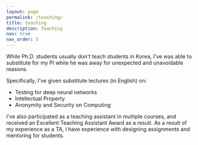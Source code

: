 ```yaml
---
layout: page
permalink: /teaching/
title: teaching
description: Teaching
nav: true
nav_order: 5
---
```


While Ph.D. students usually don't teach students in Korea,
I've was able to substitute for my PI while he was away for
unexpected and unavoidable reasons.

Specifically, I've given substitute lectures (in English) on:

 * Testing for deep neural networks
 * Intellectual Property
 * Anonymity and Security on Computing

I've also participated as a teaching assistant in multiple courses, and
received an Excellent Teaching Assistant Award as a result. As a result of my
experience as a TA, I have experience with designing assignments and mentoring
for students.
